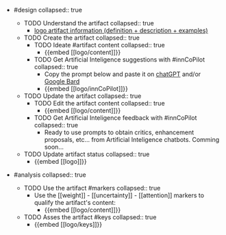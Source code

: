 
- #design
   collapsed:: true
  - TODO Understand the artifact
    collapsed:: true
    - [logo artifact information (definition + description + examples)](https://go.innbok.com/#/page/innBoK%2Flogo%2Finfo)
  - TODO Create the artifact
     collapsed:: true
    - TODO Ideate #artifact content
      collapsed:: true
      - {{embed [[logo/content]]}}
    - TODO Get Artificial Inteligence suggestions with #innCoPilot
      collapsed:: true
      - Copy the prompt below and paste it on [chatGPT](https://chat.openai.com) and/or [Google Bard](https://bard.google.com/chat)
      - {{embed [[logo/innCoPilot]]}}
  - TODO Update the artifact
    collapsed:: true
    - TODO Edit the artifact content
     collapsed:: true
      - {{embed [[logo/content]]}}
    - TODO Get Artificial Inteligence feedback with #innCoPilot
      collapsed:: true
      - Ready to use prompts to obtain critics, enhancement proposals, etc... from Artificial Inteligence chatbots. Comming soon...
  - TODO Update artifact status
    collapsed:: true
    - {{embed [[logo]]}}


- #analysis
  collapsed:: true
  - TODO Use the artifact #markers
    collapsed:: true
    - Use the [[weight]] - [[uncertainty]] - [[attention]] markers to qualify the artifact's content:
      - {{embed [[logo/content]]}}
  - TODO Asses the artifact #keys
    collapsed:: true
    - {{embed [[logo/keys]]}}



